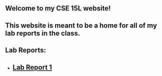 &nbsp;

## Welcome to my CSE 15L website! 
 
## This website is meant to be a home for all of my lab reports in the class.

## Lab Reports: 
 * ## [Lab Report 1](https://prashasthk.github.io/cse15l-lab-reports/lab-report-1-week-2.html)
